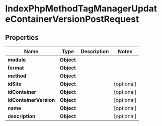 

# IndexPhpMethodTagManagerUpdateContainerVersionPostRequest


## Properties

| Name | Type | Description | Notes |
|------------ | ------------- | ------------- | -------------|
|**module** | **Object** |  |  |
|**format** | **Object** |  |  |
|**method** | **Object** |  |  |
|**idSite** | **Object** |  |  [optional] |
|**idContainer** | **Object** |  |  [optional] |
|**idContainerVersion** | **Object** |  |  [optional] |
|**name** | **Object** |  |  [optional] |
|**description** | **Object** |  |  [optional] |



